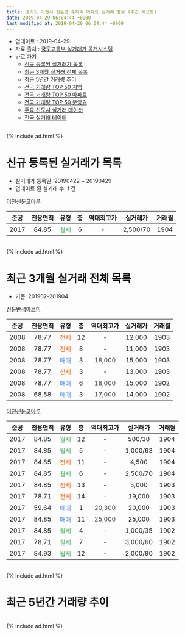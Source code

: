 ```yaml
---
title: 경기도 이천시 신둔면 수하리 아파트 실거래 정보 (주간 레포트)
date: 2019-04-29 06:04:44 +0900
last_modified_at: 2019-04-29 06:04:44 +0900
---
```


* 업데이트 : 2019-04-29
* 자료 출처 : [국토교통부 실거래가 공개시스템](http://rt.molit.go.kr)
* 바로 가기
    * [신규 등록된 실거래가 목록](#신규-등록된-실거래가-목록)
    * [최근 3개월 실거래 전체 목록](#최근-3개월-실거래-전체-목록)
    * [최근 5년간 거래량 추이](#최근-5년간-거래량-추이)
    * [전국 거래량 TOP 50 지역](https://inasie.github.io/apt-trade-info/최근-3개월-전국에서-가장-거래가-많이-발생한-지역)
    * [전국 거래량 TOP 50 아파트](https://inasie.github.io/apt-trade-info/최근-3개월-전국에서-가장-거래가-많이-발생한-아파트)
    * [전국 거래량 TOP 50 분양권](https://inasie.github.io/apt-trade-info/최근-3개월-전국에서-가장-거래가-많이-발생한-분양권)
    * [주요 신도시 실거래 데이터](https://inasie.github.io/apt-trade-info/주요-신도시)
    * [전국 실거래 데이터](https://inasie.github.io/apt-trade-info/전국)
<br>
{% include ad.html %}
<br>

# 신규 등록된 실거래가 목록
* 실거래가 등록일: 20190422 ~ 20190429
* 업데이트 된 실거래 수: 1 건


[이천신둔코아루](https://search.naver.com/search.naver?query=%EA%B2%BD%EA%B8%B0%EB%8F%84+%EC%9D%B4%EC%B2%9C%EC%8B%9C+%EC%8B%A0%EB%91%94%EB%A9%B4+%EC%88%98%ED%95%98%EB%A6%AC+%EC%9D%B4%EC%B2%9C%EC%8B%A0%EB%91%94%EC%BD%94%EC%95%84%EB%A3%A8)

|준공|전용면적|유형|층|역대최고가|실거래가|거래월|
|:---:|:---:|:---:|:---:|:---:|:---:|:---:|
|2017|84.85|<span style="color:#34a853">월세</span>|6|<span style="color:#444444">-</span>|2,500/70|1904|


<br>
{% include ad.html %}
<br>

# 최근 3개월 실거래 전체 목록
* 기준: 201902-201904


[신둔반석아르미](https://search.naver.com/search.naver?query=%EA%B2%BD%EA%B8%B0%EB%8F%84+%EC%9D%B4%EC%B2%9C%EC%8B%9C+%EC%8B%A0%EB%91%94%EB%A9%B4+%EC%88%98%ED%95%98%EB%A6%AC+%EC%8B%A0%EB%91%94%EB%B0%98%EC%84%9D%EC%95%84%EB%A5%B4%EB%AF%B8)

|준공|전용면적|유형|층|역대최고가|실거래가|거래월|
|:---:|:---:|:---:|:---:|:---:|:---:|:---:|
|2008|78.77|<span style="color:#ff5a00">전세</span>|12|<span style="color:#444444">-</span>|12,000|1903|
|2008|78.77|<span style="color:#ff5a00">전세</span>|8|<span style="color:#444444">-</span>|11,000|1903|
|2008|78.77|<span style="color:#4285f3">매매</span>|3|<span style="color:#444444">18,000</span>|15,000|1903|
|2008|78.77|<span style="color:#ff5a00">전세</span>|3|<span style="color:#444444">-</span>|13,000|1903|
|2008|78.77|<span style="color:#4285f3">매매</span>|6|<span style="color:#444444">18,000</span>|15,000|1902|
|2008|68.58|<span style="color:#4285f3">매매</span>|3|<span style="color:#444444">17,000</span>|14,000|1902|

[이천신둔코아루](https://search.naver.com/search.naver?query=%EA%B2%BD%EA%B8%B0%EB%8F%84+%EC%9D%B4%EC%B2%9C%EC%8B%9C+%EC%8B%A0%EB%91%94%EB%A9%B4+%EC%88%98%ED%95%98%EB%A6%AC+%EC%9D%B4%EC%B2%9C%EC%8B%A0%EB%91%94%EC%BD%94%EC%95%84%EB%A3%A8)

|준공|전용면적|유형|층|역대최고가|실거래가|거래월|
|:---:|:---:|:---:|:---:|:---:|:---:|:---:|
|2017|84.85|<span style="color:#34a853">월세</span>|12|<span style="color:#444444">-</span>|500/30|1904|
|2017|84.85|<span style="color:#34a853">월세</span>|5|<span style="color:#444444">-</span>|1,000/63|1904|
|2017|84.85|<span style="color:#ff5a00">전세</span>|11|<span style="color:#444444">-</span>|4,500|1904|
|2017|84.85|<span style="color:#34a853">월세</span>|6|<span style="color:#444444">-</span>|2,500/70|1904|
|2017|84.85|<span style="color:#ff5a00">전세</span>|13|<span style="color:#444444">-</span>|5,000|1903|
|2017|78.71|<span style="color:#ff5a00">전세</span>|14|<span style="color:#444444">-</span>|19,000|1903|
|2017|59.64|<span style="color:#4285f3">매매</span>|1|<span style="color:#444444">20,300</span>|20,000|1903|
|2017|84.85|<span style="color:#4285f3">매매</span>|11|<span style="color:#444444">25,000</span>|25,000|1903|
|2017|84.85|<span style="color:#34a853">월세</span>|4|<span style="color:#444444">-</span>|1,000/35|1902|
|2017|78.71|<span style="color:#34a853">월세</span>|7|<span style="color:#444444">-</span>|3,000/60|1902|
|2017|84.93|<span style="color:#34a853">월세</span>|12|<span style="color:#444444">-</span>|2,000/80|1902|


<br>
{% include ad.html %}
<br>

# 최근 5년간 거래량 추이


<div style="width:100%;">
    <canvas id="deal_progress" height="200"></canvas>
</div>

<script>
new Chart(document.getElementById("deal_progress"), {
    type: 'line',
    data: {
        labels: ['201404','201405','201406','201407','201408','201409','201410','201411','201412','201501','201502','201503','201504','201505','201506','201507','201508','201509','201510','201511','201512','201601','201602','201603','201604','201605','201606','201607','201608','201609','201610','201611','201612','201701','201702','201703','201704','201705','201706','201707','201708','201709','201710','201711','201712','201801','201802','201803','201804','201805','201806','201807','201808','201809','201810','201811','201812','201901','201902','201903','201904'],
        datasets: [{
            label: '매매',
            pointRadius: 1,
            data: [2, 0, 3, 0, 0, 1, 4, 0, 1, 2, 3, 4, 3, 3, 1, 1, 2, 1, 3, 3, 0, 4, 1, 2, 0, 0, 1, 2, 0, 1, 5, 2, 0, 0, 0, 4, 0, 2, 1, 3, 2, 2, 2, 2, 0, 2, 0, 2, 2, 1, 2, 1, 0, 1, 3, 2, 2, 1, 2, 3, 0],
            borderColor: "rgba(255, 201, 14, 1)",
            backgroundColor: "rgba(255, 201, 14, 0.5)",
            fill: false,
            lineTension: 0
        },{
            label: '전월세',
            pointRadius: 1,
            data: [1, 3, 1, 2, 2, 0, 2, 2, 1, 1, 0, 0, 4, 1, 0, 1, 1, 1, 4, 0, 0, 1, 3, 2, 1, 0, 0, 2, 1, 2, 0, 2, 1, 3, 2, 10, 11, 2, 15, 21, 12, 10, 4, 5, 0, 3, 3, 2, 1, 4, 4, 3, 5, 5, 3, 2, 2, 3, 3, 5, 4],
            borderColor: "rgba(0, 141, 185, 1)",
            backgroundColor: "rgba(0, 141, 185, 0.5)",
            fill: false,
            lineTension: 0
        }
        ]
    },
    options: {
        responsive: true,
        title: {
            display: false
        },
        tooltips: {
            mode: 'index',
            intersect: false
        },
        hover: {
            mode: 'nearest',
            intersect: true
        },
        scales: {
            xAxes: [{
                display: true,
                scaleLabel: {
                    display: true,
                    labelString: '년/월'
                }
            }],
            yAxes: [{
                display: true,
                ticks: {
                    suggestedMin: 0,
                },
                scaleLabel: {
                    display: true,
                    labelString: '실거래 수'
                }
            }]
        }
    }
});

</script>


<br>
{% include ad.html %}
<br>

